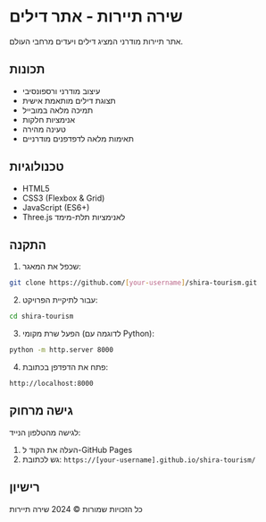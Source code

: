 # שירה תיירות - אתר דילים

אתר תיירות מודרני המציג דילים ויעדים מרחבי העולם.

## תכונות

- עיצוב מודרני ורספונסיבי
- תצוגת דילים מותאמת אישית
- תמיכה מלאה במובייל
- אנימציות חלקות
- טעינה מהירה
- תאימות מלאה לדפדפנים מודרניים

## טכנולוגיות

- HTML5
- CSS3 (Flexbox & Grid)
- JavaScript (ES6+)
- Three.js לאנימציות תלת-מימד

## התקנה

1. שכפל את המאגר:
```bash
git clone https://github.com/[your-username]/shira-tourism.git
```

2. עבור לתיקיית הפרויקט:
```bash
cd shira-tourism
```

3. הפעל שרת מקומי (לדוגמה עם Python):
```bash
python -m http.server 8000
```

4. פתח את הדפדפן בכתובת:
```
http://localhost:8000
```

## גישה מרחוק

לגישה מהטלפון הנייד:
1. העלה את הקוד ל-GitHub Pages
2. גש לכתובת: `https://[your-username].github.io/shira-tourism/`

## רישיון

כל הזכויות שמורות © 2024 שירה תיירות 
